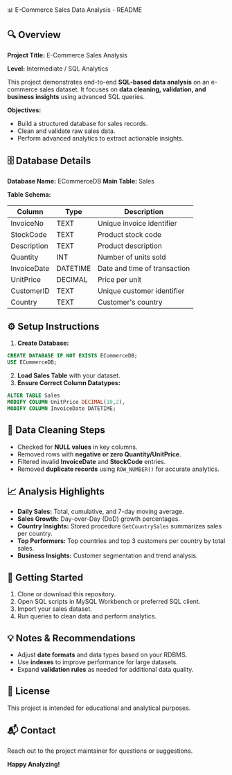 📊 E-Commerce Sales Data Analysis - README

## 🔍 Overview

**Project Title:** E-Commerce Sales Analysis

**Level:** Intermediate / SQL Analytics

This project demonstrates end-to-end **SQL-based data analysis** on an e-commerce sales dataset. It focuses on **data cleaning, validation, and business insights** using advanced SQL queries.

**Objectives:**

* Build a structured database for sales records.
* Clean and validate raw sales data.
* Perform advanced analytics to extract actionable insights.

## 🗄️ Database Details

**Database Name:** ECommerceDB
**Main Table:** Sales

**Table Schema:**

| Column      | Type     | Description                  |
| ----------- | -------- | ---------------------------- |
| InvoiceNo   | TEXT     | Unique invoice identifier    |
| StockCode   | TEXT     | Product stock code           |
| Description | TEXT     | Product description          |
| Quantity    | INT      | Number of units sold         |
| InvoiceDate | DATETIME | Date and time of transaction |
| UnitPrice   | DECIMAL  | Price per unit               |
| CustomerID  | TEXT     | Unique customer identifier   |
| Country     | TEXT     | Customer's country           |

## ⚙️ Setup Instructions

1. **Create Database:**

```sql
CREATE DATABASE IF NOT EXISTS ECommerceDB;
USE ECommerceDB;
```

2. **Load Sales Table** with your dataset.
3. **Ensure Correct Column Datatypes:**

```sql
ALTER TABLE Sales
MODIFY COLUMN UnitPrice DECIMAL(10,2),
MODIFY COLUMN InvoiceDate DATETIME;
```

## 🧹 Data Cleaning Steps

* Checked for **NULL values** in key columns.
* Removed rows with **negative or zero Quantity/UnitPrice**.
* Filtered invalid **InvoiceDate** and **StockCode** entries.
* Removed **duplicate records** using `ROW_NUMBER()` for accurate analytics.

## 📈 Analysis Highlights

* **Daily Sales:** Total, cumulative, and 7-day moving average.
* **Sales Growth:** Day-over-Day (DoD) growth percentages.
* **Country Insights:** Stored procedure `GetCountrySales` summarizes sales per country.
* **Top Performers:** Top countries and top 3 customers per country by total sales.
* **Business Insights:** Customer segmentation and trend analysis.

## 🚀 Getting Started

1. Clone or download this repository.
2. Open SQL scripts in MySQL Workbench or preferred SQL client.
3. Import your sales dataset.
4. Run queries to clean data and perform analytics.

## 💡 Notes & Recommendations

* Adjust **date formats** and data types based on your RDBMS.
* Use **indexes** to improve performance for large datasets.
* Expand **validation rules** as needed for additional data quality.

## 📝 License

This project is intended for educational and analytical purposes.

## 📬 Contact

Reach out to the project maintainer for questions or suggestions.

**Happy Analyzing!**
